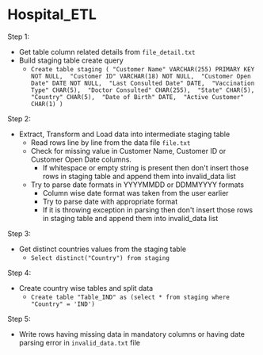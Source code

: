 # Hospital_ETL

Step 1: 
  - Get table column related details from `file_detail.txt`
  - Build staging table create query
    - `Create table staging ( "Customer Name" VARCHAR(255) PRIMARY KEY  NOT NULL, 
      "Customer ID" VARCHAR(18) NOT NULL, 
      "Customer Open Date" DATE NOT NULL, 
      "Last Consulted Date" DATE, 
      "Vaccination Type" CHAR(5), 
      "Doctor Consulted" CHAR(255), 
      "State" CHAR(5), "Country" CHAR(5), 
      "Date of Birth" DATE, 
      "Active Customer" CHAR(1) )`
      
Step 2:
  - Extract, Transform and Load data into intermediate staging table
    - Read rows line by line from the data file `file.txt`
    - Check for missing value in Customer Name, Customer ID or Customer Open Date columns.
      - If whitespace or empty string is present then don't insert those rows in staging table and append them into invalid_data list
    - Try to parse date formats in YYYYMMDD or DDMMYYYY formats
      - Column wise date format was taken from the user earlier
      - Try to parse date with appropriate format
      - If it is throwing exception in parsing then don't insert those rows in staging table and append them into invalid_data list
    
Step 3:
  - Get distinct countries values from the staging table
    - `Select distinct("Country") from staging`

Step 4:
  - Create country wise tables and split data
    - `Create table "Table_IND" as (select * from staging where "Country" = 'IND')`

Step 5: 
  - Write rows having missing data in mandatory columns or having date parsing error in `invalid_data.txt` file
